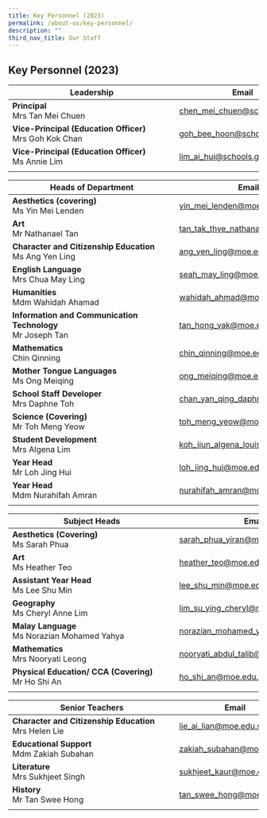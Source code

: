 ```yaml
---
title: Key Personnel (2023)
permalink: /about-us/key-personnel/
description: ""
third_nav_title: Our Staff
---
```

## Key Personnel (2023)

|<div style="width:320px">Leadership</div>  | Email  |
|---|---|
| **Principal**  <br>Mrs Tan Mei Chuen  | [chen_mei_chuen@schools.gov.sg](mailto:chen_mei_chuen@schools.gov.sg)  |
| **Vice-Principal (Education Officer)** <br>Mrs Goh Kok Chan  | [goh\_bee\_hoon@schools.gov.sg](mailto:goh_bee_hoon@schools.gov.sg)  |
| **Vice-Principal (Education Officer)** <br>Ms Annie Lim  | [lim\_ai\_hui@schools.gov.sg](mailto:lim_ai_hui@schools.gov.sg)  |
|   |   |

|<div style="width:320px"></div>Heads of Department  | Email  |
|-|---|
| **Aesthetics (covering)** <br>Ms Yin Mei Lenden  | [yin\_mei\_lenden@moe.edu.sg](mailto:yin_mei_lenden@moe.edu.sg)  |
| **Art**  <br>Mr Nathanael Tan  | [tan_tak_thye_nathanael@moe.edu.sg](mailto:tan\_tak\_thye\_nathanael@moe.edu.sg)  |
| **Character and Citizenship Education**  <br>Ms Ang Yen Ling  | [ang\_yen\_ling@moe.edu.sg](mailto:ang_yen_ling@moe.edu.sg)  |
| **English Language**  <br>Mrs Chua May Ling  | [seah\_may\_ling@moe.edu.sg](mailto:seah_may_ling@moe.edu.sg)  |
| **Humanities**  <br>Mdm Wahidah Ahamad  | [wahidah_ahmad@moe.edu.sg](mailto:wahidah_ahmad@moe.edu.sg)  |
| **Information and Communication Technology**  <br>Mr Joseph Tan  | [tan\_hong\_yak@moe.edu.sg](mailto:tan_hong_yak@moe.edu.sg)  |
| **Mathematics**  <br>Chin Qinning  | [chin_qinning@moe.edu.sg](mailto:chin_qinning@moe.edu.sg)  |
| **Mother Tongue Languages**  <br> Ms Ong Meiqing  | [ong\_meiqing@moe.edu.sg](mailto:ong_meiqing@moe.edu.sg)  |
| **School Staff Developer**  <br>Mrs Daphne Toh  | [chan_yan_qing_daphne@moe.edu.sg](mailto:chan_yan_qing_daphne@moe.edu.sg)  |
| **Science (Covering)**  <br>Mr Toh Meng Yeow  | [toh\_meng\_yeow@moe.edu.sg](mailto:toh_meng_yeow@moe.edu.sg)  |
| **Student Development**<br>Mrs Algena Lim  | [koh\_jiun\_algena\_louisa@moe.edu.sg](mailto:koh_jiun_algena_louisa@moe.edu.sg)  |
| **Year Head**<br>Mr Loh Jing Hui  | [loh\_jing\_hui@moe.edu.sg](mailto:loh_jing_hui@moe.edu.sg)  |
| **Year Head**  <br>Mdm Nurahifah Amran  | [nurahifah\_amran@moe.edu.sg](mailto:nurahifah_amran@moe.edu.sg)  |
|   |   |

|<div style="width:320px"></div> Subject Heads  | Email  |
|-|---|
| **Aesthetics (Covering)**<br>Ms Sarah Phua  | [sarah\_phua\_yiran@moe.edu.sg](mailto:sarah_phua_yiran@moe.edu.sg)  |
| **Art**<br>Ms Heather Teo  | [heather\_teo@moe.edu.sg](mailto:heather_teo@moe.edu.sg)  |
| **Assistant Year Head**<br>Ms Lee Shu Min  | [lee\_shu\_min@moe.edu.sg](mailto:lee_shu_min@moe.edu.sg)  |
| **Geography**<br>Ms Cheryl Anne Lim  | [lim\_su\_ying\_cheryl@moe.edu.sg](mailto:lim_su_ying_cheryl@moe.edu.sg)  |
| **Malay Language**<br>Ms Norazian Mohamed Yahya  | [norazian\_mohamed\_yahya@moe.edu.sg](mailto:norazian_mohamed_yahya@moe.edu.sg)  |
| **Mathematics**<br>Mrs Nooryati Leong  | [nooryati\_abdul\_talib@moe.edu.sg](mailto:nooryati_abdul_talib@moe.edu.sg)  |
| **Physical Education/ CCA (Covering)**<br>Mr Ho Shi An  | [ho\_shi\_an@moe.edu.sg](mailto:ho_shi_an@moe.edu.sg)  |
|   |   |

|<div style="width:320px"></div> Senior Teachers  | Email  |
|-|---|
| **Character and Citizenship Education**<br>Mrs Helen Lie  | [lie\_ai\_lian@moe.edu.sg](mailto:lie_ai_lian@moe.edu.sg)  |
| **Educational Support**<br>Mdm Zakiah Subahan  | [zakiah\_subahan@moe.edu.sg](mailto:zakiah_subahan@moe.edu.sg)  |
| **Literature**<br>Mrs Sukhjeet Singh  | [sukhjeet\_kaur@moe.edu.sg](mailto:sukhjeet_kaur@moe.edu.sg)  |
| **History**<br>Mr Tan Swee Hong  | [tan\_swee\_hong@moe.edu.sg](mailto:tan_swee_hong@moe.edu.sg)  |
|   |   |